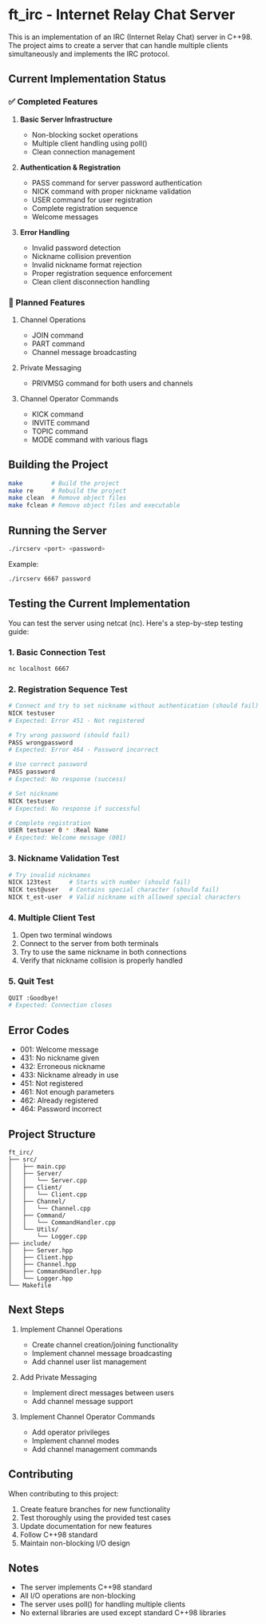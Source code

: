 # ft_irc - Internet Relay Chat Server

This is an implementation of an IRC (Internet Relay Chat) server in C++98. The project aims to create a server that can handle multiple clients simultaneously and implements the IRC protocol.

## Current Implementation Status

### ✅ Completed Features

1. **Basic Server Infrastructure**
   - Non-blocking socket operations
   - Multiple client handling using poll()
   - Clean connection management

2. **Authentication & Registration**
   - PASS command for server password authentication
   - NICK command with proper nickname validation
   - USER command for user registration
   - Complete registration sequence
   - Welcome messages

3. **Error Handling**
   - Invalid password detection
   - Nickname collision prevention
   - Invalid nickname format rejection
   - Proper registration sequence enforcement
   - Clean client disconnection handling

### 🚧 Planned Features

1. Channel Operations
   - JOIN command
   - PART command
   - Channel message broadcasting

2. Private Messaging
   - PRIVMSG command for both users and channels

3. Channel Operator Commands
   - KICK command
   - INVITE command
   - TOPIC command
   - MODE command with various flags

## Building the Project

```bash
make        # Build the project
make re     # Rebuild the project
make clean  # Remove object files
make fclean # Remove object files and executable
```

## Running the Server

```bash
./ircserv <port> <password>
```
Example:
```bash
./ircserv 6667 password
```

## Testing the Current Implementation

You can test the server using netcat (nc). Here's a step-by-step testing guide:

### 1. Basic Connection Test
```bash
nc localhost 6667
```

### 2. Registration Sequence Test
```bash
# Connect and try to set nickname without authentication (should fail)
NICK testuser
# Expected: Error 451 - Not registered

# Try wrong password (should fail)
PASS wrongpassword
# Expected: Error 464 - Password incorrect

# Use correct password
PASS password
# Expected: No response (success)

# Set nickname
NICK testuser
# Expected: No response if successful

# Complete registration
USER testuser 0 * :Real Name
# Expected: Welcome message (001)
```

### 3. Nickname Validation Test
```bash
# Try invalid nicknames
NICK 123test     # Starts with number (should fail)
NICK test@user   # Contains special character (should fail)
NICK t_est-user  # Valid nickname with allowed special characters
```

### 4. Multiple Client Test
1. Open two terminal windows
2. Connect to the server from both terminals
3. Try to use the same nickname in both connections
4. Verify that nickname collision is properly handled

### 5. Quit Test
```bash
QUIT :Goodbye!
# Expected: Connection closes
```

## Error Codes

- 001: Welcome message
- 431: No nickname given
- 432: Erroneous nickname
- 433: Nickname already in use
- 451: Not registered
- 461: Not enough parameters
- 462: Already registered
- 464: Password incorrect

## Project Structure

```
ft_irc/
├── src/
│   ├── main.cpp
│   ├── Server/
│   │   └── Server.cpp
│   ├── Client/
│   │   └── Client.cpp
│   ├── Channel/
│   │   └── Channel.cpp
│   ├── Command/
│   │   └── CommandHandler.cpp
│   └── Utils/
│       └── Logger.cpp
├── include/
│   ├── Server.hpp
│   ├── Client.hpp
│   ├── Channel.hpp
│   ├── CommandHandler.hpp
│   └── Logger.hpp
└── Makefile
```

## Next Steps

1. Implement Channel Operations
   - Create channel creation/joining functionality
   - Implement channel message broadcasting
   - Add channel user list management

2. Add Private Messaging
   - Implement direct messages between users
   - Add channel message support

3. Implement Channel Operator Commands
   - Add operator privileges
   - Implement channel modes
   - Add channel management commands

## Contributing

When contributing to this project:
1. Create feature branches for new functionality
2. Test thoroughly using the provided test cases
3. Update documentation for new features
4. Follow C++98 standard
5. Maintain non-blocking I/O design

## Notes

- The server implements C++98 standard
- All I/O operations are non-blocking
- The server uses poll() for handling multiple clients
- No external libraries are used except standard C++98 libraries 